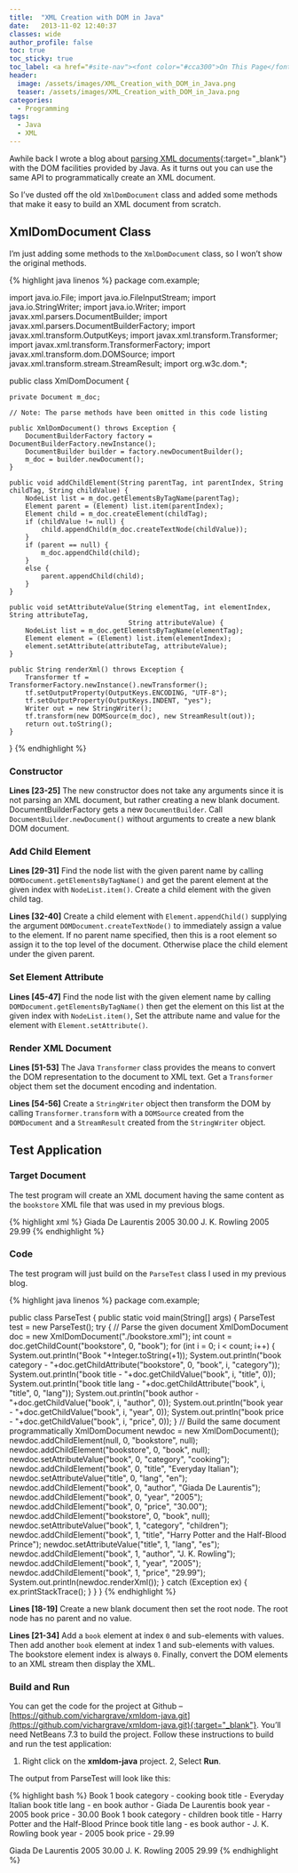 ```yaml
---
title:  "XML Creation with DOM in Java"
date:   2013-11-02 12:40:37
classes: wide
author_profile: false
toc: true
toc_sticky: true
toc_label: <a href="#site-nav"><font color="#cca300">On This Page</font></a>
header:
  image: /assets/images/XML_Creation_with_DOM_in_Java.png
  teaser: /assets/images/XML_Creation_with_DOM_in_Java.png
categories: 
  - Programming
tags: 
  - Java 
  - XML
---
```


Awhile back I wrote a blog about [parsing XML documents](/programming/xml-parsing-with-dom-in-java){:target="_blank"} with the DOM facilities provided by Java. As it turns out you can use the same API to programmatically create an XML document.

So I’ve dusted off the old `XmlDomDocument` class and added some methods that make it easy to build an XML document from scratch.

## XmlDomDocument Class

I’m just adding some methods to the `XmlDomDocument` class, so I won’t show the original methods.

{% highlight java linenos %}
package com.example;

import java.io.File;
import java.io.FileInputStream;
import java.io.StringWriter;
import java.io.Writer;
import javax.xml.parsers.DocumentBuilder;
import javax.xml.parsers.DocumentBuilderFactory;
import javax.xml.transform.OutputKeys;
import javax.xml.transform.Transformer;
import javax.xml.transform.TransformerFactory;
import javax.xml.transform.dom.DOMSource;
import javax.xml.transform.stream.StreamResult;
import org.w3c.dom.*;

public class XmlDomDocument {

    private Document m_doc;

    // Note: The parse methods have been omitted in this code listing

    public XmlDomDocument() throws Exception {
        DocumentBuilderFactory factory = DocumentBuilderFactory.newInstance();
        DocumentBuilder builder = factory.newDocumentBuilder();
        m_doc = builder.newDocument();
    }

    public void addChildElement(String parentTag, int parentIndex, String childTag, String childValue) {
        NodeList list = m_doc.getElementsByTagName(parentTag);
        Element parent = (Element) list.item(parentIndex);
        Element child = m_doc.createElement(childTag);
        if (childValue != null) {
            child.appendChild(m_doc.createTextNode(childValue));
        }
        if (parent == null) {
            m_doc.appendChild(child);
        }
        else {
            parent.appendChild(child);
        }
    }

    public void setAttributeValue(String elementTag, int elementIndex, String attributeTag,
                                  String attributeValue) {
        NodeList list = m_doc.getElementsByTagName(elementTag);
        Element element = (Element) list.item(elementIndex);
        element.setAttribute(attributeTag, attributeValue);
    }

    public String renderXml() throws Exception {
        Transformer tf = TransformerFactory.newInstance().newTransformer();
        tf.setOutputProperty(OutputKeys.ENCODING, "UTF-8");
        tf.setOutputProperty(OutputKeys.INDENT, "yes");
        Writer out = new StringWriter();
        tf.transform(new DOMSource(m_doc), new StreamResult(out));
        return out.toString();
    }
}
{% endhighlight %}

### Constructor

**Lines [23-25]**  The new constructor does not take any arguments since it is not parsing an XML document, but rather creating a new blank document. DocumentBuilderFactory gets a new `DocumentBuilder`. Call `DocumentBuilder.newDocument()` without arguments to create a new blank DOM document.

### Add Child Element

**Lines [29-31]** Find the node list with the given parent name by calling `DOMDocument.getElementsByTagName()` and get the parent element at the given index with `NodeList.item()`.  Create a child element with the given child tag.

**Lines [32-40]** Create a child element with `Element.appendChild()` supplying the argument `DOMDocument.createTextNode()` to immediately assign a value to the element. If no parent name specified, then this is a root element so assign it to the top level of the document. Otherwise place the child element under the given parent.

### Set Element Attribute

**Lines [45-47]** Find the node list with the given element name by calling `DOMDocument.getElementsByTagName()`  then get the element on this list at the given index with `NodeList.item()`, Set the attribute name and value for the element with `Element.setAttribute()`.

### Render XML Document

**Lines [51-53]** The Java `Transformer` class provides the means to convert the DOM representation to the document to XML text. Get a `Transformer` object them set the document encoding and indentation.

**Lines [54-56]** Create a `StringWriter` object then transform the DOM by calling `Transformer.transform` with a `DOMSource` created from the `DOMDocument` and a `StreamResult` created from the `StringWriter` object.

## Test Application

### Target Document

The test program will create an XML document having the same content as the `bookstore` XML file that was used in my previous blogs.

{% highlight xml %}
<bookstore>
    <book category="cooking">
        <title lang="en">Everyday Italian</title>
        <author>Giada De Laurentis</author>
        <year>2005</year>
        <price>30.00</price>
    </book>
    <book category="children">
        <title lang="en">Harry Potter and the Half-Blood Prince</title>
        <author>J. K. Rowling</author>
        <year>2005</year>
        <price>29.99</price>
    </book>
</bookstore>
{% endhighlight %}

### Code

The test program will just build on the `ParseTest` class I used in my previous blog.

{% highlight java linenos %}
package com.example;

public class ParseTest {
    public static void main(String[] args) {
        ParseTest test = new ParseTest();
        try {
            // Parse the given document
            XmlDomDocument doc = new XmlDomDocument("./bookstore.xml");
            int count = doc.getChildCount("bookstore", 0, "book");
            for (int i = 0; i < count; i++) {
                System.out.println("Book "+Integer.toString(+1));
                System.out.println("book category - "+doc.getChildAttribute("bookstore", 0, "book", i, "category"));
                System.out.println("book title - "+doc.getChildValue("book", i, "title", 0));
                System.out.println("book title lang - "+doc.getChildAttribute("book", i, "title", 0, "lang"));
                System.out.println("book author - "+doc.getChildValue("book", i, "author", 0));
                System.out.println("book year - "+doc.getChildValue("book", i, "year", 0));
                System.out.println("book price - "+doc.getChildValue("book", i, "price", 0));
            }
            // Build the same document programmatically
            XmlDomDocument newdoc = new XmlDomDocument();
            newdoc.addChildElement(null, 0, "bookstore", null);
            newdoc.addChildElement("bookstore", 0, "book", null);
            newdoc.setAttributeValue("book", 0, "category", "cooking");
            newdoc.addChildElement("book", 0, "title", "Everyday Italian");
            newdoc.setAttributeValue("title", 0, "lang", "en");
            newdoc.addChildElement("book", 0, "author", "Giada De Laurentis");
            newdoc.addChildElement("book", 0, "year", "2005");
            newdoc.addChildElement("book", 0, "price", "30.00");
            newdoc.addChildElement("bookstore", 0, "book", null);
            newdoc.setAttributeValue("book", 1, "category", "children");
            newdoc.addChildElement("book", 1, "title", "Harry Potter and the Half-Blood Prince");
            newdoc.setAttributeValue("title", 1, "lang", "es");
            newdoc.addChildElement("book", 1, "author", "J. K. Rowling");
            newdoc.addChildElement("book", 1, "year", "2005");
            newdoc.addChildElement("book", 1, "price", "29.99");
            System.out.println(newdoc.renderXml());
        }
        catch (Exception ex) {
            ex.printStackTrace();
        }
    }
}
{% endhighlight %}

**Lines [18-19]** Create a new blank document then set the root node. The root node has no parent and no value.

**Lines [21-34]** Add a `book` element at index `0` and sub-elements with values. Then add another `book` element at index 1 and sub-elements with values. The bookstore element index is always `0`. Finally, convert the DOM elements to an XML stream then display the XML.

### Build and Run

You can get the code for the project at Github – [https://github.com/vichargrave/xmldom-java.git](https://github.com/vichargrave/xmldom-java.git){:target="_blank"}. You’ll need NetBeans 7.3 to build the project. Follow these instructions to build and run the test application:

1. Right click on the **xmldom-java** project.
2, Select **Run**.

The output from ParseTest will look like this:

{% highlight bash %}
Book 1
book category   - cooking
book title      - Everyday Italian
book title lang - en
book author     - Giada De Laurentis
book year       - 2005
book price      - 30.00
Book 1
book category   - children
book title      - Harry Potter and the Half-Blood Prince
book title lang - es
book author     - J. K. Rowling
book year       - 2005
book price      - 29.99
<?xml version="1.0" encoding="UTF-8" standalone="no"?>
<bookstore>
<book category="cooking">
<title lang="en">Everyday Italian</title>
<author>Giada De Laurentis</author>
<year>2005</year>
<price>30.00</price>
</book>
<book category="children">
<title lang="en">Harry Potter and the Half-Blood Prince</title>
<author>J. K. Rowling</author>
<year>2005</year>
<price>29.99</price>
</book>
</bookstore>
{% endhighlight %}

